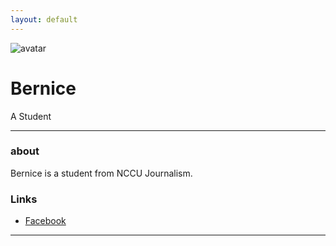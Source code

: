 ```yaml
---
layout: default
---
```


![avatar](avatar.jpg)

# Bernice

A Student

- - -

### about

Bernice is a student from NCCU Journalism.

### Links

 * [Facebook](https://www.facebook.com/profile.php?id=100000407055779)
 
- - -
